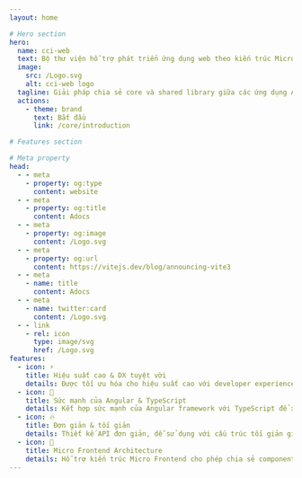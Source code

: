 ```yaml
---
layout: home

# Hero section
hero:
  name: cci-web
  text: Bộ thư viện hỗ trợ phát triển ứng dụng web theo kiến trúc Micro Frontend.
  image:
    src: /Logo.svg
    alt: cci-web logo
  tagline: Giải pháp chia sẻ core và shared library giữa các ứng dụng Angular & SSR.
  actions:
    - theme: brand
      text: Bắt đầu
      link: /core/introduction

# Features section

# Meta property
head:
  - - meta
    - property: og:type
      content: website
  - - meta
    - property: og:title
      content: Adocs
  - - meta
    - property: og:image
      content: /Logo.svg
  - - meta
    - property: og:url
      content: https://vitejs.dev/blog/announcing-vite3
  - - meta
    - name: title
      content: Adocs
  - - meta
    - name: twitter:card
      content: /Logo.svg
  - - link
    - rel: icon
      type: image/svg
      href: /Logo.svg
features:
  - icon: ⚡️
    title: Hiệu suất cao & DX tuyệt vời
    details: Được tối ưu hóa cho hiệu suất cao với developer experience không thể so sánh, giúp phát triển ứng dụng nhanh chóng và hiệu quả.
  - icon: 🎉
    title: Sức mạnh của Angular & TypeScript
    details: Kết hợp sức mạnh của Angular framework với TypeScript để xây dựng ứng dụng web hiện đại, type-safe và dễ bảo trì.
  - icon: 🔥
    title: Đơn giản & tối giản
    details: Thiết kế API đơn giản, dễ sử dụng với cấu trúc tối giản giúp developers tập trung vào logic business thay vì boilerplate code.
  - icon: 🎀
    title: Micro Frontend Architecture
    details: Hỗ trợ kiến trúc Micro Frontend cho phép chia sẻ components, services và utilities giữa các ứng dụng một cách linh hoạt.
---
```

